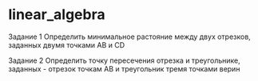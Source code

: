 # linear_algebra
Задание 1 
Определить минимальное растояние между двух отрезков, заданных двумя точками AB и CD

Задание 2
Определить точку пересечения отрезка и треугольнике, заданных - отрезок точкам AB и треугольник тремя точками верин
